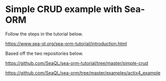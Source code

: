 # Simple CRUD example with Sea-ORM
Follow the steps in the tutorial below.

https://www.sea-ql.org/sea-orm-tutorial/introduction.html

Based off the two repositories below.

https://github.com/SeaQL/sea-orm-tutorial/tree/master/simple-crud

https://github.com/SeaQL/sea-orm/tree/master/examples/actix4_example